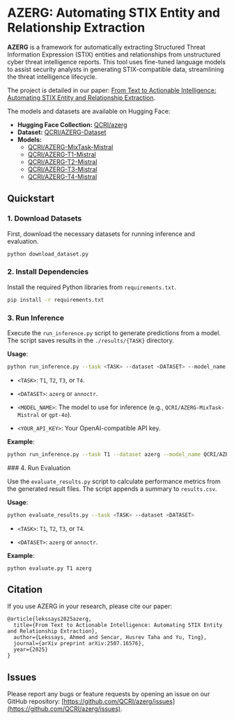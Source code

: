 # AZERG: Automating STIX Entity and Relationship Extraction

**AZERG** is a framework for automatically extracting Structured Threat Information Expression (STIX) entities and relationships from unstructured cyber threat intelligence reports. This tool uses fine-tuned language models to assist security analysts in generating STIX-compatible data, streamlining the threat intelligence lifecycle.

The project is detailed in our paper: [From Text to Actionable Intelligence: Automating STIX Entity and Relationship Extraction](https://arxiv.org/abs/2507.16576).

The models and datasets are available on Hugging Face:
- **Hugging Face Collection:** [QCRI/azerg](https://huggingface.co/collections/QCRI/azerg-687264a76236a362e833d8eb)
- **Dataset:** [QCRI/AZERG-Dataset](https://huggingface.co/datasets/QCRI/AZERG-Dataset)
- **Models:**
    - [QCRI/AZERG-MixTask-Mistral](https://huggingface.co/QCRI/AZERG-MixTask-Mistral)
    - [QCRI/AZERG-T1-Mistral](https://huggingface.co/QCRI/AZERG-T1-Mistral)
    - [QCRI/AZERG-T2-Mistral](https://huggingface.co/QCRI/AZERG-T2-Mistral)
    - [QCRI/AZERG-T3-Mistral](https://huggingface.co/QCRI/AZERG-T3-Mistral)
    - [QCRI/AZERG-T4-Mistral](https://huggingface.co/QCRI/AZERG-T4-Mistral)

## Quickstart

### 1. Download Datasets

First, download the necessary datasets for running inference and evaluation.

```bash
python download_dataset.py
```

### 2. Install Dependencies

Install the required Python libraries from `requirements.txt`.

```bash
pip install -r requirements.txt
```
### 3. Run Inference

Execute the `run_inference.py` script to generate predictions from a model. The script saves results in the `./results/{TASK}` directory.

**Usage**:

```bash
python run_inference.py --task <TASK> --dataset <DATASET> --model_name <MODEL_NAME> --api_key <YOUR_API_KEY>
```

- `<TASK>`: `T1`, `T2`, `T3`, or `T4`.

- `<DATASET>`: `azerg` or `annoctr`.

- `<MODEL_NAME>`: The model to use for inference (e.g., `QCRI/AZERG-MixTask-Mistral` or `gpt-4o`).

- `<YOUR_API_KEY>`: Your OpenAI-compatible API key.

**Example**:

```bash
python run_inference.py --task T1 --dataset azerg --model_name QCRI/AZERG-MixTask-Mistral
```

### 4. Run Evaluation

Use the `evaluate_results.py` script to calculate performance metrics from the generated result files. The script appends a summary to `results.csv`.

**Usage**:

```bash
python evaluate_results.py --task <TASK> --dataset <DATASET>
```

- `<TASK>`: `T1`, `T2`, `T3`, or `T4`.

- `<DATASET>`: `azerg` or `annoctr`.


**Example**:

```
python evaluate.py T1 azerg
```

## Citation

If you use AZERG in your research, please cite our paper:

```
@article{lekssays2025azerg,
  title={From Text to Actionable Intelligence: Automating STIX Entity and Relationship Extraction},
  author={Lekssays, Ahmed and Sencar, Husrev Taha and Yu, Ting},
  journal={arXiv preprint arXiv:2507.16576},
  year={2025}
}
```

## Issues

Please report any bugs or feature requests by opening an issue on our GitHub repository: [https://github.com/QCRI/azerg/issues](https://github.com/QCRI/azerg/issues).
